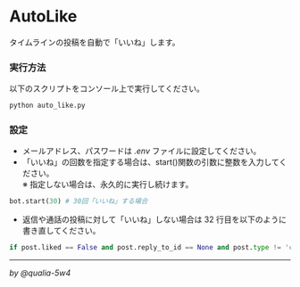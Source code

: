 # AutoLike

タイムラインの投稿を自動で「いいね」します。

### 実行方法

以下のスクリプトをコンソール上で実行してください。

```bash
python auto_like.py
```

### 設定

- メールアドレス、パスワードは _.env_ ファイルに設定してください。
- 「いいね」の回数を指定する場合は、start()関数の引数に整数を入力してください。  
  ※ 指定しない場合は、永久的に実行し続けます。

```python
bot.start(30) # 30回「いいね」する場合
```

- 返信や通話の投稿に対して「いいね」しない場合は 32 行目を以下のように書き直してください。

```python
if post.liked == False and post.reply_to_id == None and post.type != 'call':
```

---

_by @qualia-5w4_
